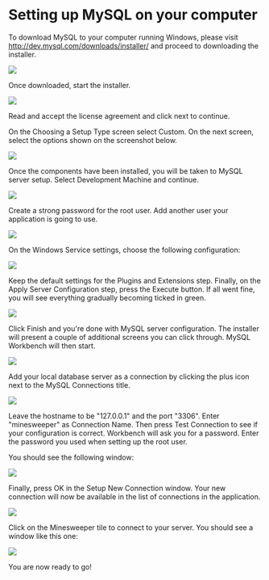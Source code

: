 # Setting up MySQL on your computer

To download MySQL to your computer running Windows, please visit http://dev.mysql.com/downloads/installer/ and proceed to downloading the installer.

![](/docs/guides/images/Installing_MySQL/mysql-step-1.png)


Once downloaded, start the installer.

![](/docs/guides/images/Installing_MySQL/mysql-step-2.png)

Read and accept the license agreement and click next to continue.

On the Choosing a Setup Type screen select Custom. On the next screen, select the options shown on the screenshot below.

![](/docs/guides/images/Installing_MySQL/mysql-step-3.png)

Once the components have been installed, you will be taken to MySQL server setup. Select Development Machine and continue.

![](/docs/guides/images/Installing_MySQL/mysql-step-4.png)

Create a strong password for the root user. Add another user your application is going to use.

![](/docs/guides/images/Installing_MySQL/mysql-step-5.png)

On the Windows Service settings, choose the following configuration:

![](/docs/guides/images/Installing_MySQL/mysql-step-6.png)

Keep the default settings for the Plugins and Extensions step. Finally, on the Apply Server Configuration step, press the Execute button. If all went fine, you will see everything gradually becoming ticked in green.

![](/docs/guides/images/Installing_MySQL/mysql-step-7.png)

Click Finish and you're done with MySQL server configuration. The installer will present a couple of additional screens you can click through. MySQL Workbench will then start.

![](/docs/guides/images/Installing_MySQL/mysql-step-8.png)

Add your local database server as a connection by clicking the plus icon next to the MySQL Connections title. 

![](/docs/guides/images/Installing_MySQL/mysql-step-9.png)

Leave the hostname to be "127.0.0.1" and the port "3306". Enter "minesweeper" as Connection Name. Then press Test Connection to see if your configuration is correct. Workbench will ask you for a password. Enter the password you used when setting up the root user.

You should see the following window:

![](/docs/guides/images/Installing_MySQL/mysql-step-10.png)

Finally, press OK in the Setup New Connection window. Your new connection will now be available in the list of connections in the application.

![](/docs/guides/images/Installing_MySQL/mysql-step-11.png)

Click on the Minesweeper tile to connect to your server. You should see a window like this one:

![](/docs/guides/images/Installing_MySQL/mysql-step-12.png)

You are now ready to go!
